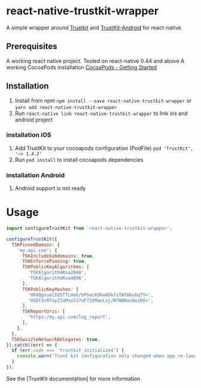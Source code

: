 # react-native-trustkit-wrapper

A simple wrapper around [Trustkit](https://github.com/datatheorem/TrustKit) and [TrustKit-Android](https://github.com/datatheorem/TrustKit) for react-native.

## Prerequisites

A working react native project. Tested on react-native 0.44 and above
A working CocoaPods installation [CocoaPods - Getting Started](https://guides.cocoapods.org/using/getting-started.html)

## Installation
1. Install from npm  `npm install --save react-native-trustkit-wrapper` or `yarn add react-native-trustkit-wrapper`
2. Run `react-native link react-native-trustkit-wrapper` to link ios and android project

### installation iOS
1. Add TrustKit to your cocoapods configuration (PodFile) `pod 'TrustKit', '~> 1.4.2'`
2. Run `pod install` to install cocoapods dependencies

### installation Android 
1. Android support is not ready

# Usage
```js
import configureTrustKit from 'react-native-trustkit-wrapper';

configureTrustKit({
  TSKPinnedDomain: {
    'my.api.com': {
      TSKIncludeSubdomains: true,
      TSKEnforcePinning: true,
      TSKPublicKeyAlgorithms: [
        'TSKAlgorithmRsa2048',
        'TSKAlgorithmRsa4096',
      ],
      TSKPublicKeyHashes: [
        'HXXQgxueCIU5TTLHob/bPbwcKOKw6DkfsTWYHbxbqTY=',
        '0SDf3cRToyZJaMsoS17oF72VMavLxj/N7WBNasNuiR8=',
      ],
      TSKReportUris: [
        'https:/my.api.com/log_report',
      ],
    },
  },
  TSKSwizzleNetworkDelegates: true,
}).catch((err) => {
  if (err.code === 'trustkit_initialized') {
    console.warn('Trust kit configuration only changed when app re-launches');
  }
});

```


See the [TrustKit documentation] for more information
